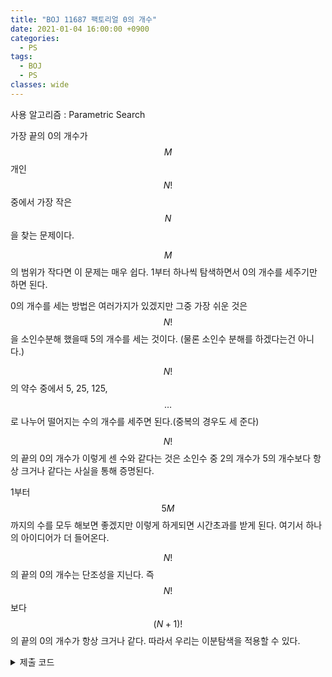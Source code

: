 ```yaml
---
title: "BOJ 11687 팩토리얼 0의 개수"
date: 2021-01-04 16:00:00 +0900
categories:
  - PS
tags:
  - BOJ
  - PS
classes: wide
---
```


<script type="text/javascript" 
src="https://cdn.mathjax.org/mathjax/latest/MathJax.js?config=TeX-AMS_HTML">
</script>

사용 알고리즘 : Parametric Search



가장 끝의 0의 개수가 $$M$$개인 $$N!$$ 중에서 가장 작은 $$N$$을 찾는 문제이다.


$$M$$의 범위가 작다면 이 문제는 매우 쉽다. 1부터 하나씩 탐색하면서 0의 개수를 세주기만 하면 된다.

0의 개수를 세는 방법은 여러가지가 있겠지만 그중 가장 쉬운 것은 $$N!$$을 소인수분해 했을때 5의 개수를 세는 것이다. (물론 소인수 분해를 하겠다는건 아니다.)


$$N!$$의 약수 중에서 5, 25, 125, $$\ldots$$ 로 나누어 떨어지는 수의 개수를 세주면 된다.(중복의 경우도 세 준다)

$$N!$$의 끝의 0의 개수가 이렇게 센 수와 같다는 것은 소인수 중 2의 개수가 5의 개수보다 항상 크거나 같다는 사실을 통해 증명된다.

1부터 $$5M$$ 까지의 수를 모두 해보면 좋겠지만 이렇게 하게되면 시간초과를 받게 된다. 여기서 하나의 아이디어가 더 들어온다.


$$N!$$의 끝의 0의 개수는 단조성을 지닌다. 즉 $$N!$$ 보다 $$(N+1)!$$의 끝의 0의 개수가 항상 크거나 같다. 따라서 우리는 이분탐색을 적용할 수 있다.

<details>
<summary>제출 코드</summary>

<div markdown="1">

```cpp
#include <iostream>

int main(void)
{
    std::cin.tie(0);
    std::ios_base::sync_with_stdio(false);

    int M;
    std::cin >> M;

    int lo = 1;
    int hi = 500000000;
    int ans = -1;

    while (lo <= hi)
    {
        int m = lo + hi >> 1;
        int cnt = 0;
        for (int i = 5; i <= m; i *= 5)
        {
            cnt += m / i;
        }

        if (cnt >= M)
        {
            hi = m - 1;
            if (cnt == M)
            {
                ans = m;
            }
        }
        else
        {
            lo = m + 1;
        }
    }

    std::cout << ans << "\n";

    return 0;
}
```

</div>
</details>